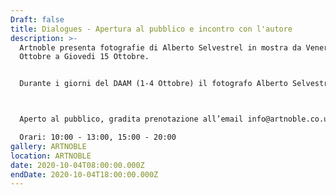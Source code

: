 ```yaml
---
Draft: false
title: Dialogues - Apertura al pubblico e incontro con l'autore
description: >-
  Artnoble presenta fotografie di Alberto Selvestrel in mostra da Venerdi 2
  Ottobre a Giovedi 15 Ottobre.


  Durante i giorni del DAAM (1-4 Ottobre) il fotografo Alberto Selvestrel sarà presente alla mostra e disponibile per parlare con clienti/visitatori. 



  Aperto al pubblico, gradita prenotazione all’email info@artnoble.co.uk oppure al numero +39 324 997 4878

  Orari: 10:00 - 13:00, 15:00 - 20:00
gallery: ARTNOBLE
location: ARTNOBLE
date: 2020-10-04T08:00:00.000Z
endDate: 2020-10-04T18:00:00.000Z
---
```

